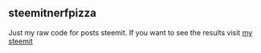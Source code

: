 ## steemitnerfpizza

Just my raw code for posts steemit.
If you want to see the results visit [my steemit](https://steemit.com/@nerfpizza)
